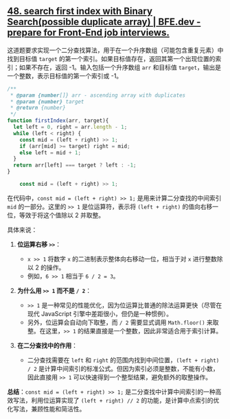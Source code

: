 ## [48. search first index with Binary Search(possible duplicate array) | BFE.dev - prepare for Front-End job interviews.](https://bigfrontend.dev/problem/search-first-index-with-Binary-Search-duplicate-array)

这道题要求实现一个二分查找算法，用于在一个升序数组（可能包含重复元素）中找到目标值 `target` 的第一个索引。如果目标值存在，返回其第一个出现位置的索引；如果不存在，返回 -1。输入包括一个升序数组 `arr` 和目标值 `target`，输出是一个整数，表示目标值的第一个索引或 -1。

<audio src="C:\Users\10691\Downloads\这道题要求实现一个二分查找算法 (1).mp3"></audio>

```js
/**
 * @param {number[]} arr - ascending array with duplicates
 * @param {number} target
 * @return {number}
 */
function firstIndex(arr, target){
  let left = 0, right = arr.length - 1;
  while (left < right) {
    const mid = (left + right) >> 1;
    if (arr[mid] >= target) right = mid;
    else left = mid + 1;
  }
  return arr[left] === target ? left : -1;
}
```

<audio src="C:\Users\10691\Downloads\解题方案基于二分查找的思想进行.mp3"></audio>

```js
    const mid = (left + right) >> 1;
```

在代码中，`const mid = (left + right) >> 1;` 是用来计算二分查找的中间索引 `mid` 的一部分。这里的 `>> 1` 是位运算符，表示将 `(left + right)` 的值向右移一位，等效于将这个值除以 2 并取整。

具体来说：

1. **位运算右移 `>>`**：
   - `x >> 1` 将数字 `x` 的二进制表示整体向右移动一位，相当于对 `x` 进行整数除以 2 的操作。
   - 例如，`6 >> 1` 相当于 `6 / 2 = 3`。

2. **为什么用 `>> 1` 而不是 `/ 2`**：
   - `>> 1` 是一种常见的性能优化，因为位运算比普通的除法运算更快（尽管在现代 JavaScript 引擎中差距很小，但仍是一种惯例）。
   - 另外，位运算会自动向下取整，而 `/ 2` 需要显式调用 `Math.floor()` 来取整。在这里，`>> 1` 的结果直接是一个整数，因此非常适合用于索引计算。

3. **在二分查找中的作用**：
   - 二分查找需要在 `left` 和 `right` 的范围内找到中间位置，`(left + right) / 2` 是计算中间索引的标准公式。但因为索引必须是整数，不能有小数，因此直接用 `>> 1` 可以快速得到一个整型结果，避免额外的取整操作。

**总结**：`const mid = (left + right) >> 1;` 是二分查找中计算中间索引的一种高效写法，利用位运算实现了 `(left + right) // 2` 的功能，是计算中点索引的优化写法，兼顾性能和简洁性。